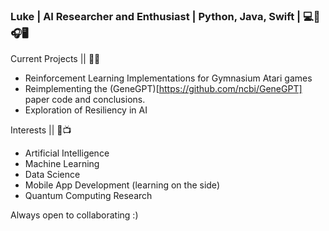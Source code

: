 ### Luke | AI Researcher and Enthusiast | Python, Java, Swift | 💻🦾🎧🖥️

Current Projects || 🔬🧪
- Reinforcement Learning Implementations for Gymnasium Atari games
- Reimplementing the (GeneGPT)[https://github.com/ncbi/GeneGPT] paper code and conclusions.
- Exploration of Resiliency in AI

Interests || 🔧📺
- Artificial Intelligence
- Machine Learning
- Data Science
- Mobile App Development (learning on the side)
- Quantum Computing Research

Always open to collaborating :)

